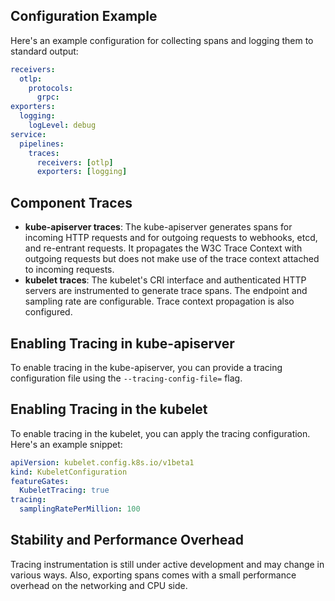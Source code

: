 ## Configuration Example
Here's an example configuration for collecting spans and logging them to standard output:

``` yaml
receivers:
  otlp:
    protocols:
      grpc:
exporters:
  logging:
    logLevel: debug
service:
  pipelines:
    traces:
      receivers: [otlp]
      exporters: [logging]
```



## Component Traces
- **kube-apiserver traces**: The kube-apiserver generates spans for incoming HTTP requests and for outgoing requests to webhooks, etcd, and re-entrant requests. It propagates the W3C Trace Context with outgoing requests but does not make use of the trace context attached to incoming requests.
- **kubelet traces**: The kubelet's CRI interface and authenticated HTTP servers are instrumented to generate trace spans. The endpoint and sampling rate are configurable. Trace context propagation is also configured.



## Enabling Tracing in kube-apiserver
To enable tracing in the kube-apiserver, you can provide a tracing configuration file using the `--tracing-config-file=` flag.


## Enabling Tracing in the kubelet
To enable tracing in the kubelet, you can apply the tracing configuration. Here's an example snippet:

``` yaml
apiVersion: kubelet.config.k8s.io/v1beta1
kind: KubeletConfiguration
featureGates:
  KubeletTracing: true
tracing:
  samplingRatePerMillion: 100
```



## Stability and Performance Overhead
Tracing instrumentation is still under active development and may change in various ways. Also, exporting spans comes with a small performance overhead on the networking and CPU side.